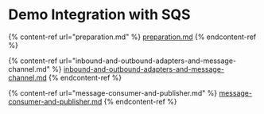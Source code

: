 # Demo Integration with SQS

{% content-ref url="preparation.md" %}
[preparation.md](preparation.md)
{% endcontent-ref %}

{% content-ref url="inbound-and-outbound-adapters-and-message-channel.md" %}
[inbound-and-outbound-adapters-and-message-channel.md](inbound-and-outbound-adapters-and-message-channel.md)
{% endcontent-ref %}

{% content-ref url="message-consumer-and-publisher.md" %}
[message-consumer-and-publisher.md](message-consumer-and-publisher.md)
{% endcontent-ref %}
